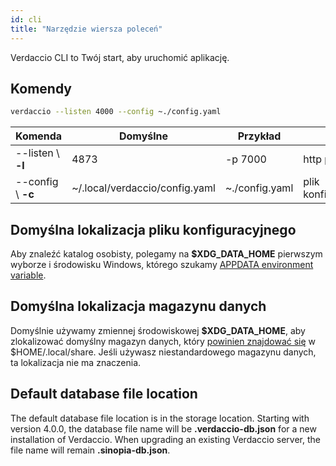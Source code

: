 ```yaml
---
id: cli
title: "Narzędzie wiersza poleceń"
---
```


Verdaccio CLI to Twój start, aby uruchomić aplikację.

## Komendy

```bash
verdaccio --listen 4000 --config ~./config.yaml
```

| Komenda            | Domyślne                       | Przykład       | Opis                |
| ------------------ | ------------------------------ | -------------- | ------------------- |
| --listen \ **-l** | 4873                           | -p 7000        | http port           |
| --config \ **-c** | ~/.local/verdaccio/config.yaml | ~./config.yaml | plik konfiguracyjny |

## Domyślna lokalizacja pliku konfiguracyjnego

Aby znaleźć katalog osobisty, polegamy na **$XDG_DATA_HOME** pierwszym wyborze i środowisku Windows, którego szukamy [APPDATA environment variable](https://www.howtogeek.com/318177/what-is-the-appdata-folder-in-windows/).

## Domyślna lokalizacja magazynu danych

Domyślnie używamy zmiennej środowiskowej **$XDG_DATA_HOME**, aby zlokalizować domyślny magazyn danych, który [powinien znajdować się](https://askubuntu.com/questions/538526/is-home-local-share-the-default-value-for-xdg-data-home-in-ubuntu-14-04) w $HOME/.local/share. Jeśli używasz niestandardowego magazynu danych, ta lokalizacja nie ma znaczenia.

## Default database file location

The default database file location is in the storage location. Starting with version 4.0.0, the database file name will be **.verdaccio-db.json** for a new installation of Verdaccio. When upgrading an existing Verdaccio server, the file name will remain **.sinopia-db.json**.
